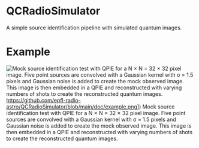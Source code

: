 
# QCRadioSimulator
A simple source identification pipeline with simulated quantum images.

# Example
![Mock source identification test with QPIE for a N × N = 32 × 32 pixel image. Five point sources are convolved with a Gaussian kernel with σ = 1.5
pixels and Gaussian noise is added to create the mock observed image. This image is then embedded in a QPIE and reconstructed with varying numbers of shots to
create the reconstructed quantum images.]([https://github.com/epfl-radio-astro/QCRadioSimulator/blob/main/doc/example.png)https://github.com/epfl-radio-astro/QCRadioSimulator/blob/main/doc/example.png])
Mock source identification test with QPIE for a N × N = 32 × 32 pixel image. Five point sources are convolved with a Gaussian kernel with σ = 1.5
pixels and Gaussian noise is added to create the mock observed image. This image is then embedded in a QPIE and reconstructed with varying numbers of shots to
create the reconstructed quantum images.
